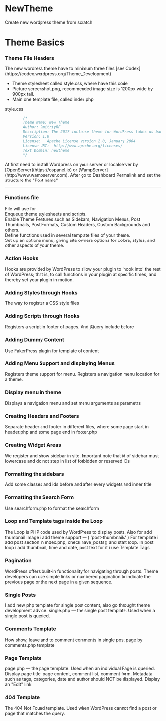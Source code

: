 # NewTheme
Create new wordpress theme from scratch

<h1>Theme Basics</h1>
<h3>Theme File Headers</h3>
The new wordress theme have to minimum three files [see Codex](https://codex.wordpress.org/Theme_Development)
<ul>
    <li>Theme stylesheet called style.css, where have this code</li>
    <li>Picture screenshot.png, recommended image size is 1200px wide by 900px tall. </li>
    <li>Main one template file, called index.php </li>
</ul>
<p>style.css</p>

```css
        /*
        Theme Name: New Theme
        Author: DmitriyRF
        Description: The 2017 inctanse theme for WordPress takes us back to <br> the blog, featuring a full range of post formats, each displayed beautifully in their own unique way.
        Version: 1.0
        License:   Apache License version 2.0, January 2004
        License URI:  http://www.apache.org/licenses/
        Text Domain: newtheme
        */
```

<p>At first need to install Wordpress on your server or localserver by [OpenServer](https://ospanel.io) or [WampServer](http://www.wampserver.com). After go to Dashboard Permalink and set the structure the "Post name" </p>
<hr>
<h3>Functions file</h3>
<p>File will use for <br>
Enqueue theme stylesheets and scripts. <br> 
Enable Theme Features such as Sidebars, Navigation Menus, Post Thumbnails, Post Formats, Custom Headers, Custom Backgrounds and others. <br>
Define functions used in several template files of your theme. <br>
Set up an options menu, giving site owners options for colors, styles, and other aspects of your theme.</p>
<h3>Action Hooks</h3>
<p>Hooks are provided by WordPress to allow your plugin to 'hook into' the rest of WordPress; that is, to call functions in your plugin at specific times, and thereby set your plugin in motion.</p>
<h3>Adding Styles through Hooks</h3>
<p>The way to register a CSS style files</p>
<h3>Adding Scripts through Hooks</h3>
<p>Registers a script in footer of pages. And jQuery include before</p>
<h3>Adding Dummy Content</h3>
<p>Use FakerPress plugin for template of content</p>
<h3>Adding Menu Support and displaying Menus</h3> 
<p>Registers theme support for menu. Registers a navigation menu location for a theme.</p>
<h3>Display menu in theme</h3>
<p>Displays a navigation menu and set menu arguments as parametrs</p>
<h3>Creating Headers and Footers</h3>
<p>Separate header and footer in different files, where some page start in header.php  and some page end in footer.php</p>
<h3>Creating Widget Areas</h3>
<p>We register and show sidebar in site. Important note that id of sidebar must lowercase and do not step in list of forbidden or reserved IDs</p>
<h3>Formatting the sidebars</h3>
<p>Add some classes and ids before and after every widgets and inner title</p>
<h3>Formatting the Search Form</h3>
<p>Use searchform.php to format the searchform </p>
<h3>Loop and Template tags inside the Loop</h3>
<p>The Loop is PHP code used by WordPress to display posts. Also for add thumbnail image i add theme support — ( 'post-thumbnails' ) For template i add post section in index.php, check have_posts() and start loop. In post loop i add thumbnail, time and date, post text for it i use Template Tags </p>
<h3>Pagination</h3>
<p>WordPress offers built-in functionality for navigating through posts. Theme developers can use simple links or numbered pagination to indicate the previous page or the next page in a given sequence.</p>
<h3>Single Posts</h3>
<p>I add new php template for single post content, also go throught theme development advice. single.php — the single post template. Used when a single post is queried.</p>
<h3>Comments Template</h3>
<p>How show, leave and to comment comments in single post page by comments.php template</p>
<h3>Page Template</h3>
<p>page.php — the page template. Used when an individual Page is queried. Display page title, page content, comment list, comment form. Metadata such as tags, categories, date and author should NOT be displayed. Display an "Edit" link</p>
<h3>404 Template</h3>
<p>The 404 Not Found template. Used when WordPress cannot find a post or page that matches the query.</p>
